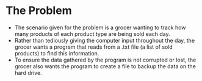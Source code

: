 # The Problem
- The scenario given for the problem is a grocer wanting to track how many products of each product type are being sold each day.
- Rather than tediously giving the computer input throughout the day, the grocer wants a program that reads from a .txt file (a list of sold products) to find this information.
- To ensure the data gathered by the program is not corrupted or lost, the grocer also wants the program to create a file to backup the data on the hard drive.
